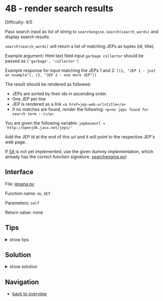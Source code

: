 # 4B - render search results

Difficulty: 4/5

Pass search input as list of string to `searchengine.search(search_words)` 
and display search results.

`search(search_words)` will return a list of matching JEPs as tuples (id, title).

Example argument:
Html text field input `garbage collector` 
should be passed as `['garbage', 'collector']`

Example response for input matching the JEPs 1 and 2:
`[(1, "JEP 1 - just an example"), (2, "JEP 2 - one more JEP")]`

The result should be rendered as followed:
* JEPs are sorted by their ids in ascending order.
* One JEP per line
* JEP is rendered as a link `<a href=jep-web-url>title</a>`
* if no matches are found, render the following:
`<p>no jeps found for search term :-(</p>`

You are given the following variable:
`jepbaseurl = 'http://openjdk.java.net/jeps/'`

Add the JEP id at the end of this url and it will point to the respective JEP's web page.

If [5A](5A.md) is not yet implemented, use the given dummy implementation, 
which already has the correct function signature. [searchengine.py](workspace/searchengine.py))

## Interface ##

File: [jepana.py](workspace/jepana.py)

Function name: `do_GET`

Parameters: `self`

Return value: none

## Tips ##

<details>
  <summary>show tips</summary>

* observe how the url changes when you run Jepana in your web browser
  and click the search button
* you can get the url like this: `self.path`
* `int("5") == 5` 
* `'a,b,c'.split(',') == ['a', 'b', 'c']`
* `['a', 'b', 'c'].join('-') == 'a-b-c'`
* `a = sorted([5,9,3,1,6]) == [1, 3, 5, 6, 9] # ascending order`
* `b = sorted([5,9,3,1,6], key=lambda n: n % 3) == [9, 3, 6, 1, 5] # numbers divisable by 3 come first` 
</details>

## Solution ##

<details>
  <summary>show solution</summary>

```
from http.server import BaseHTTPRequestHandler, HTTPServer
from searchengine import search

jepbaseurl = 'http://openjdk.java.net/jeps/'
search_form = """
    <html><title>Fantasticsearch</title><body>
    <form action="/">
      <label for="search">Your Input:</label>
      <input type="text" id="search" name="search" value="">
      <input type="submit" value="Search">
      ${PLACEHOLDER}
    </form> 
    </body></html>
"""

class FantasticServer(BaseHTTPRequestHandler):
    def do_GET(self):
        self.send_response(200)
        self.send_header("Content-type", "text/html")
        self.end_headers()
        self.wfile.write(bytes(self.html(), "utf-8"))
            
    def tokens(self):
        return self.path.split("search=")[1].split('+') if "search=" in self.path else []
            
    def html(self):
        return search_form.replace("${PLACEHOLDER}", "<p>%s</p>" % str(self.render()))
        
    def render(self):
        lines = ["<a href=%s%s>%s</a>" % (jepbaseurl, id, title) for id, title in sorted(search(self.tokens()), key=(lambda tuple: int(tuple[0])))]
        return "<br>".join(lines) if len(lines) > 0 else "<p>no jeps found for search term :-(</p>"
            
    def sort_val(self, tuple):
        id, _ = tuple
        return int(id)
        
def serve():
    server = HTTPServer(("localhost", 8080), FantasticServer)
    try:
        server.serve_forever()
    except KeyboardInterrupt:
        pass
    server.server_close(
```
</details>

## Navigation ##
* [back to overview](0.md)
